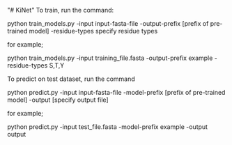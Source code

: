 "# KiNet" 
To train, run the command:

python train_models.py -input input-fasta-file -output-prefix [prefix of pre-trained model] -residue-types specify residue types

for example;

python train_models.py -input training_file.fasta -output-prefix example -residue-types S,T,Y


To predict on test dataset, run the command

python predict.py -input input-fasta-file -model-prefix [prefix of pre-trained model] -output [specify output file] 

for example;

python predict.py -input test_file.fasta -model-prefix example -output output 
